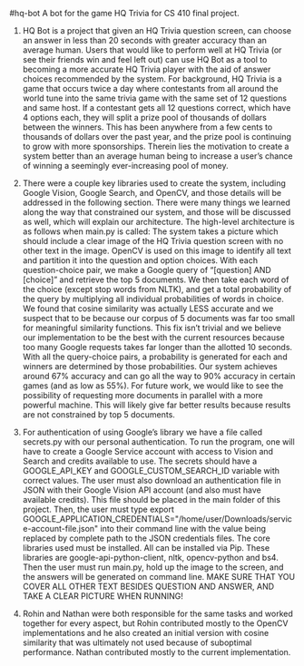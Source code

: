 #hq-bot
A bot for the game HQ Trivia for CS 410 final project.

1) HQ Bot is a project that given an HQ Trivia question screen, can choose an answer in less than 20 seconds with greater accuracy than an average human. Users that would like to perform well at HQ Trivia (or see their friends win and feel left out) can use HQ Bot as a tool to becoming a more accurate HQ Trivia player with the aid of answer choices recommended by the system. For background, HQ Trivia is a game that occurs twice a day where contestants from all around the world tune into the same trivia game with the same set of 12 questions and same host. If a contestant gets all 12 questions correct, which have 4 options each, they will split a prize pool of thousands of dollars between the winners. This has been anywhere from a few cents to thousands of dollars over the past year, and the prize pool is continuing to grow with more sponsorships. Therein lies the motivation to create a system better than an average human being to increase a user’s chance of winning a seemingly ever-increasing pool of money.

2) There were a couple key libraries used to create the system, including Google Vision, Google Search, and OpenCV, and those details will be addressed in the following section. There were many things we learned along the way that constrained our system, and those will be discussed as well, which will explain our architecture. The high-level architecture is as follows when main.py is called: The system takes a picture which should include a clear image of the HQ Trivia question screen with no other text in the image. OpenCV is used on this image to identify all text and partition it into the question and option choices. With each question-choice pair, we make a Google query of “[question] AND [choice]” and retrieve the top 5 documents. We then take each word of the choice (except stop words from NLTK), and get a total probability of the query by multiplying all individual probabilities of words in choice. We found that cosine similarity was actually LESS accurate and we suspect that to be because our corpus of 5 documents was far too small for meaningful similarity functions. This fix isn’t trivial and we believe our implementation to be the best with the current resources because too many Google requests takes far longer than the allotted 10 seconds. With all the query-choice pairs, a probability is generated for each and winners are determined by those probabilities. Our system achieves around 67% accuracy and can go all the way to 90% accuracy in certain games (and as low as 55%). For future work, we would like to see the possibility of requesting more documents in parallel with a more powerful machine. This will likely give far better results because results are not constrained by top 5 documents.
3) For authentication of using Google’s library we have a file called secrets.py with our personal authentication. To run the program, one will have to create a Google Service account with access to Vision and Search and credits available to use. The secrets should have a GOOGLE_API_KEY and GOOGLE_CUSTOM_SEARCH_ID variable with correct values. The user must also download an authentication file in JSON with their Google Vision API account (and also must have available credits). This file should be placed in the main folder of this project. Then, the user must type export GOOGLE_APPLICATION_CREDENTIALS="/home/user/Downloads/service-account-file.json" into their command line with the value being replaced by complete path to the JSON credentials files. The core libraries used must be installed. All can be installed via Pip. These libraries are google-api-python-client, nltk, opencv-python and bs4. Then the user must run main.py, hold up the image to the screen, and the answers will be generated on command line. MAKE SURE THAT YOU COVER ALL OTHER TEXT BESIDES QUESTION AND ANSWER, AND TAKE A CLEAR PICTURE WHEN RUNNING!
4) Rohin and Nathan were both responsible for the same tasks and worked together for every aspect, but Rohin contributed mostly to the OpenCV implementations and he also created an initial version with cosine similarity that was ultimately not used because of suboptimal performance. Nathan contributed mostly to the current implementation.
